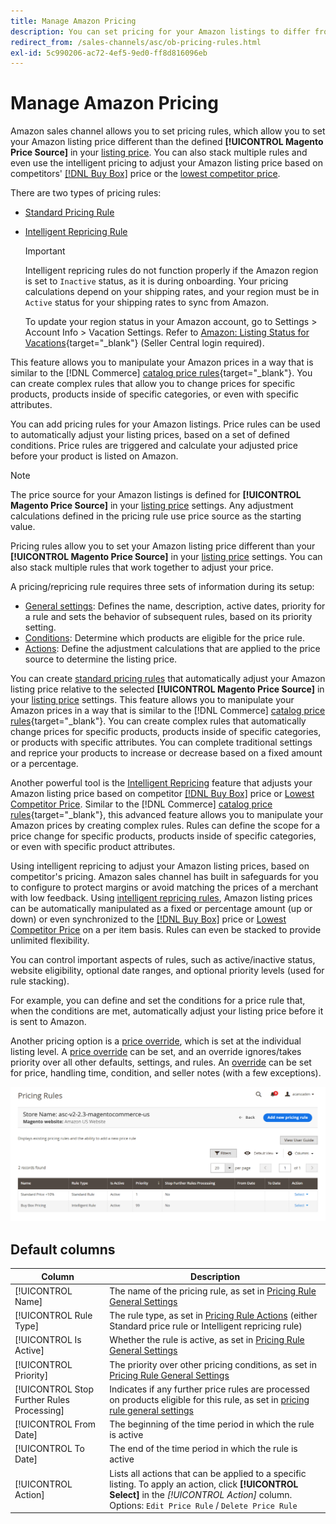 ```yaml
---
title: Manage Amazon Pricing
description: You can set pricing for your Amazon listings to differ from your COmmerce store by using the pricing rules.
redirect_from: /sales-channels/asc/ob-pricing-rules.html
exl-id: 5c990206-ac72-4ef5-9ed0-ff8d816096eb
---
```

# Manage Amazon Pricing

Amazon sales channel allows you to set pricing rules, which allow you to set your Amazon listing price different than the defined **[!UICONTROL Magento Price Source]** in your [listing price](./listing-price.md). You can also stack multiple rules and even use the intelligent pricing to adjust your Amazon listing price based on competitors' [[!DNL Buy Box]](./buy-box-competitor-pricing.md) price or the [lowest competitor price](./lowest-competitor-pricing.md).

There are two types of pricing rules:

- [Standard Pricing Rule](./standard-price-rules.md)
- [Intelligent Repricing Rule](./intelligent-repricing-rules.md)

   >[!IMPORTANT]
   >
   >Intelligent repricing rules do not function properly if the Amazon region is set to `Inactive` status, as it is during onboarding. Your pricing calculations depend on your shipping rates, and your region must be in `Active` status for your shipping rates to sync from Amazon.
   >
   >To update your region status in your Amazon account, go to Settings > Account Info > Vacation Settings. Refer to [Amazon: Listing Status for Vacations](https://sellercentral.amazon.com/gp/help/help.html?itemID=200135620){target="_blank"} (Seller Central login required).

This feature allows you to manipulate your Amazon prices in a way that is similar to the [!DNL Commerce] [catalog price rules](https://docs.magento.com/user-guide/catalog/pricing.html){target="_blank"}. You can create complex rules that allow you to change prices for specific products, products inside of specific categories, or even with specific attributes.

You can add pricing rules for your Amazon listings. Price rules can be used to automatically adjust your listing prices, based on a set of defined conditions. Price rules are triggered and calculate your adjusted price before your product is listed on Amazon.

>[!NOTE]
>
>The price source for your Amazon listings is defined for **[!UICONTROL Magento Price Source]** in your [listing price](./listing-price.md) settings. Any adjustment calculations defined in the pricing rule use price source as the starting value.

Pricing rules allow you to set your Amazon listing price different than your **[!UICONTROL Magento Price Source]** in your [listing price](./listing-price.md) settings. You can also stack multiple rules that work together to adjust your price.

A pricing/repricing rule requires three sets of information during its setup:

- [General settings](./pricing-rule-general-settings.md): Defines the name, description, active dates, priority for a rule and sets the behavior of subsequent rules, based on its priority setting.
- [Conditions](./pricing-rule-conditions.md): Determine which products are eligible for the price rule.
- [Actions](./pricing-rule-actions.md): Define the adjustment calculations that are applied to the price source to determine the listing price.

You can create [standard pricing rules](./standard-price-rules.md) that automatically adjust your Amazon listing price relative to the selected **[!UICONTROL Magento Price Source]** in your [listing price](./listing-price.md) settings. This feature allows you to manipulate your Amazon prices in a way that is similar to the [!DNL Commerce] [catalog price rules](https://docs.magento.com/user-guide/marketing/price-rules-catalog.html){target="_blank"}. You can create complex rules that automatically change prices for specific products, products inside of specific categories, or products with specific attributes. You can complete traditional settings and reprice your products to increase or decrease based on a fixed amount or a percentage.

Another powerful tool is the [Intelligent Repricing](./intelligent-repricing-rules.md) feature that adjusts your Amazon listing price based on competitor [[!DNL Buy Box]](./buy-box-competitor-pricing.md) price or [Lowest Competitor Price](./lowest-competitor-pricing.md). Similar to the [!DNL Commerce] [catalog price rules](https://docs.magento.com/user-guide/marketing/price-rules-catalog.html){target="_blank"}, this advanced feature allows you to manipulate your Amazon prices by creating complex rules. Rules can define the scope for a price change for specific products, products inside of specific categories, or even with specific product attributes.

Using intelligent repricing to adjust your Amazon listing prices, based on competitor's pricing. Amazon sales channel has built in safeguards for you to configure to protect margins or avoid matching the prices of a merchant with low feedback. Using [intelligent repricing rules](./intelligent-repricing-rules.md), Amazon listing prices can be automatically manipulated as a fixed or percentage amount (up or down) or even synchronized to the [[!DNL Buy Box]](./buy-box-competitor-pricing.md) price or [Lowest Competitor Price](./lowest-competitor-pricing.md) on a per item basis. Rules can even be stacked to provide unlimited flexibility.

You can control important aspects of rules, such as active/inactive status, website eligibility, optional date ranges, and optional priority levels (used for rule stacking).

For example, you can define and set the conditions for a price rule that, when the conditions are met, automatically adjust your listing price before it is sent to Amazon.

Another pricing option is a [price override](./overrides.md), which is set at the individual listing level. A [price override](./overrides.md) can be set, and an override ignores/takes priority over all other defaults, settings, and rules. An [override](./overrides.md) can be set for price, handling time, condition, and seller notes (with a few exceptions).

![Pricing rules](assets/amazon-pricing-rules.png)

## Default columns

|Column|Description|
|---|---|
|[!UICONTROL Name]|The name of the pricing rule, as set in [Pricing Rule General Settings](./pricing-rule-general-settings.md)|
|[!UICONTROL Rule Type]|The rule type, as set in [Pricing Rule Actions](./pricing-rule-actions.md) (either Standard price rule or Intelligent repricing rule)|
|[!UICONTROL Is Active]|Whether the rule is active, as set in [Pricing Rule General Settings](./pricing-rule-general-settings.md)|
|[!UICONTROL Priority]|The priority over other pricing conditions, as set in [Pricing Rule General Settings](./pricing-rule-general-settings.md)|
|[!UICONTROL Stop Further Rules Processing]|Indicates if any further price rules are processed on products eligible for this rule, as set in [pricing rule general settings](./pricing-rule-general-settings.md)|
|[!UICONTROL From Date]|The beginning of the time period in which the rule is active|
|[!UICONTROL To Date]|The end of the time period in which the rule is active|
|[!UICONTROL Action]|Lists all actions that can be applied to a specific listing. To apply an action, click **[!UICONTROL Select]** in the _[!UICONTROL Action]_ column. Options: `Edit Price Rule` / `Delete Price Rule`|
